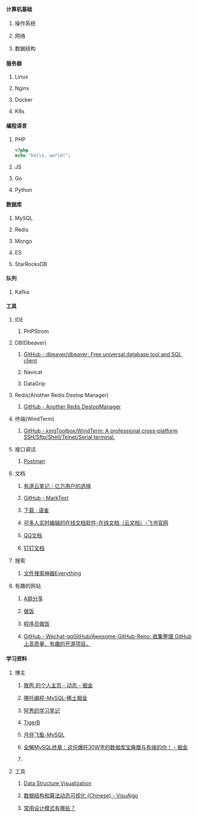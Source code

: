 #### 计算机基础

1. 操作系统

2. 网络

3. 数据结构

#### 服务器

1. Linux

2. Nginx

3. Docker

4. K8s

#### 编程语言

1. PHP
   
   ```php
   <?php
   echo "hello, world!";
   ```

2. JS

3. Go

4. Python

#### 数据库

1. MySQL

2. Redis

3. Mongo

4. ES

5. StarRocksDB

#### 队列

1. Kafka

#### 工具

1. IDE
   
   1. PHPStrom

2. DB(Dbeaver)
   
   1. [GitHub - dbeaver/dbeaver: Free universal database tool and SQL client](https://github.com/dbeaver/dbeaver)
   
   2. Navicat
   
   3. DataGrip

3. Redis(Another Redis Destop Manager)
   
   1. [GitHub - Another Redis DestopManager](https://github.com/qishibo/AnotherRedisDesktopManager)

4. 终端(WindTerm)
   
   1. [GitHub - kingToolbox/WindTerm: A professional cross-platform SSH/Sftp/Shell/Telnet/Serial terminal.](https://github.com/kingToolbox/WindTerm)

5. 接口调试
   
   1. [Postman](https://www.postman.com/downloads/)

6. 文档
   
   1. [有道云笔记｜亿万用户的选择](http://note.youdao.com/note-download/)
   
   2. [GitHub - MarkText](https://github.com/marktext/marktext)
   
   3. [下载 · 语雀](https://www.yuque.com/download)
   
   4. [可多人实时编辑的在线文档软件-在线文档（云文档）-飞书官网](https://www.feishu.cn/product/docs)
   
   5. [QQ文档](https://docs.qq.com/)
   
   6. [钉钉文档](https://docs.dingtalk.com/)

7. 搜索
   
   1. [文件搜索神器Everything](https://www.voidtools.com/zh-cn/)

8. 有趣的网站
   
   1. [A姐分享](https://www.ahhhhfs.com/)
   
   2. [做饭](https://cook.yunyoujun.cn/)
   
   3. [程序员做饭](https://github.com/Anduin2017/HowToCook)
   
   4. [GitHub - Wechat-ggGitHub/Awesome-GitHub-Repo: 收集整理 GitHub 上高质量、有趣的开源项目。](https://github.com/Wechat-ggGitHub/Awesome-GitHub-Repo)

#### 学习资料

1. 博主
   
   1. [敖丙 的个人主页 - 动态 - 掘金](https://juejin.cn/user/4406498333825357)
   
   2. [哪吒编程-MySQL-稀土掘金](https://juejin.cn/column/7017377025253965832)
   
   3. [阿秀的学习笔记](https://interviewguide.cn/)
   
   4. [TigerB](https://tigerb.cn/)
   
   5. [月伴飞鱼-MySQL](https://mp.weixin.qq.com/mp/appmsgalbum?__biz=MzUyOTg1OTkyMA==&action=getalbum&album_id=1463997131328765953&scene=173&from_msgid=2247484851&from_itemidx=1&count=3&nolastread=1#wechat_redirect)
   
   6. [全解MySQL终章：这份爆肝30W字的数据库宝典赠与有缘的你！ - 掘金](https://juejin.cn/post/7173581171547176997)
   
   7. 

2. 工具
   
   1. [Data Structure Visualization](https://www.cs.usfca.edu/~galles/visualization/Algorithms.html)
   
   2. [数据结构和算法动态可视化 (Chinese) - VisuAlgo](https://visualgo.net/zh)
   
   3. [常用设计模式有哪些？](https://refactoringguru.cn/design-patterns)
